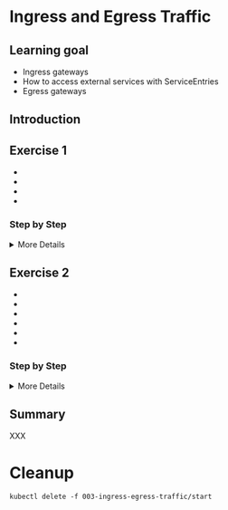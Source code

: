 [//]: # (Copyright, Eficode )
[//]: # (Origin: https://github.com/eficode-academy/istio-katas)
[//]: # (Tags: #sentences #kiali)

# Ingress and Egress Traffic

## Learning goal

- Ingress gateways
- How to access external services with ServiceEntries
- Egress gateways


## Introduction



## Exercise 1

- 

- 

- 

- 

> 

### Step by Step
<details>
    <summary> More Details </summary>


</details>

## Exercise 2

- 

- 

- 

- 
 
- 

- 

### Step by Step
<details>
    <summary> More Details </summary>


</details>

## Summary

XXX

# Cleanup

```console
kubectl delete -f 003-ingress-egress-traffic/start
```
